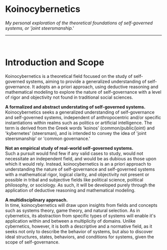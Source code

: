 # Koinocybernetics

<i>
My personal exploration of the theoretical foundations of self-governed systems, or 'joint steersmanship.'
</i>

---
<br>

# Introduction and Scope
Koinocybernetics is a theoretical field focused on the study of self-governed systems, aiming to provide a generalized understanding of self-governance. It adopts an a priori approach, using deductive reasoning and mathematical modeling to explore the nature of self-governance with a level of rigor and objectivity not found in traditional social sciences.


**A formalized and abstract understating of self-governed systems.**<br>
Koinocybernetics seeks a generalized understanding of self-governance and self-governed systems, independent of anthropocentric and/or specific instantiations within realms such as politics or artificial intelligence. The term is derived from the Greek words 'koinos' (common/public/joint) and 'kybernetes' (steersman), and is intended to convey the idea of 'joint steersmanship' or 'common governance.'

**Not an empirical study of real-world self-governed systems.**<br>
Such a pursuit would find few if any valid cases to study, would not necessitate an independent field, and would be as dubious as those upon which it would rely. Instead, koinocybernetics is an a priori approach to understanding the nature of self-governance and self-governed systems with a mathematical rigor, logical clarity, and objectivity not present or possible in tribal and subjective fields like political science, political philosophy, or sociology. As such, it will be developed purely through the application of deductive reasoning and mathematical modeling.

**A multidisciplinary approach.**<br>
In time, koinocybernetics will draw upon insights from fields and concepts such as systems theory, game theory, and natural selection. As in cybernetics, its abstraction from specific types of systems will enable it's application within and between a multiplicity of domains. Unlike cybernetics, however, it is both a descriptive and a normative field, as it seeks not only to describe the behavior of systems, but also to discover ideal structures, states, behaviors, and conditions for systems, given the scope of self-governance.

